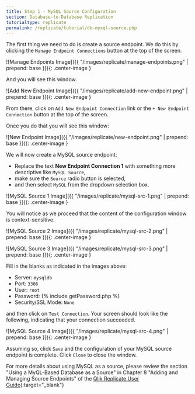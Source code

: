 ```yaml
---
title: Step 1 - MySQL Source Configuration
section: Database-to-Database Replication
tutorialtype: replicate
permalink: /replicate/tutorial/db-mysql-source.php
---
```


The first thing we need to do is create a source endpoint. We do this by clicking 
the `Manage Endpoint Connections` button at the top of the screen.

![Manage Endpoints Image]({{ "/images/replicate/manage-endpoints.png" | prepend: base }}){: .center-image }

And you will see this window.

![Add New Endpoint Image]({{ "/images/replicate/add-new-endpoint.png" | prepend: base }}){: .center-image }

From there, click on `Add New Endpoint Connection` link or the `+ New Endpoint Connection` button 
at the top of the screen.

Once you do that you will see this window:

![New Endpoint Image]({{ "/images/replicate/new-endpoint.png" | prepend: base }}){: .center-image }

We will now create a MySQL source endpoint:
* Replace the text **New Endpoint Connection 1** with something more descriptive 
like  `MySQL Source`, 
* make sure the `Source` radio button is selected, 
* and then select `MySQL` from the dropdown selection box.

![MySQL Source 1 Image]({{ "/images/replicate/mysql-src-1.png" | prepend: base }}){: .center-image }

You will notice as we proceed that the content of the configuration window is context-sensitive.

![MySQL Source 2 Image]({{ "/images/replicate/mysql-src-2.png" | prepend: base }}){: .center-image }

![MySQL Source 3 Image]({{ "/images/replicate/mysql-src-3.png" | prepend: base }}){: .center-image }

Fill in the blanks as indicated in the images above:
* Server: `mysqldb`
* Port: `3306`
* User: `root`
* Password: {% include getPassword.php %}
* Security/SSL Mode: `None`

and then click on `Test Connection`. Your screen should look like the following, indicating that
your connection succeeded.

![MySQL Source 4 Image]({{ "/images/replicate/mysql-src-4.png" | prepend: base }}){: .center-image }


Assuming so, click `Save` and the configuration of your MySQL source endpoint is complete.
Click `Close` to close the window.


For more details about using MySQL as a source, please review the section
"Using a MyQL-Based Database as a Source" in Chapter 8 "Adding and Managing Source Endpoints" of the
[Qlik Replicate User Guide](/files/Qlik_Replicate_User_Guide.pdf){:target="_blank"}
